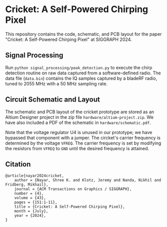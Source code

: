 # Cricket: A Self-Powered Chirping Pixel
This repository contains the code, schematic, and PCB layout for the paper
"Cricket: A Self-Powered Chirping Pixel" at SIGGRAPH 2024.


## Signal Processing
Run `python signal_processing/peak_detection.py` to execute the chirp detection
routine on raw data captured from a software-defined radio. The data file 
(`data.bin`) contains the IQ samples captured by a bladeRF radio, tuned
to 2055 MHz with a 50 MHz sampling rate.

## Circuit Schematic and Layout
The schematic and PCB layout of the cricket prototype are stored as an 
Altium Designer project in the zip file `hardware/altium-project.zip`. 
We have also included a PDF of the schematic in `hardware/schematic.pdf`. 

Note that the voltage regulator U4 is unused in our prototype; we have bypassed
that component with a jumper.
The circket's carrier frequency is determined by the voltage `VFREQ`.
The carrier frequency is set by modifying the resistors from `VFREQ` to `GND` 
until the desired frequency is attained.

## Citation
```
@article{nayar2024cricket,
    author = {Nayar, Shree K. and Klotz, Jeremy and Nanda, Nikhil and Fridberg, Mikhail},
    journal = {ACM Transactions on Graphics / SIGGRAPH},
    number = {4},
    volume = {43},
    pages = {151:1-11},
    title = {Cricket: A Self-Powered Chirping Pixel},
    month = {July},
    year = {2024},
}
```
